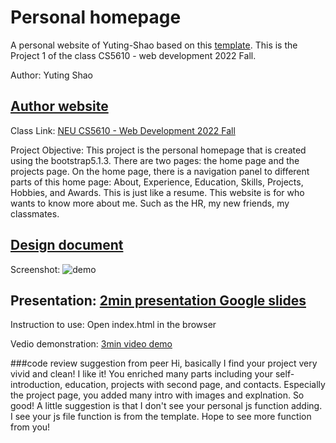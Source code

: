 # Personal homepage
A personal website of Yuting-Shao based on this [template](https://startbootstrap.com/theme/resume). This is the Project 1 of the class CS5610 - web development 2022 Fall.

Author: Yuting Shao

## [Author website](https://Yuting-Shao.github.io)

Class Link: [NEU CS5610 - Web Development 2022 Fall](https://johnguerra.co/classes/webDevelopment_fall_2022/)

Project Objective: This project is the personal homepage that is created using the bootstrap5.1.3. There are two pages: the home page and the projects page. 
On the home page, there is a navigation panel to different parts of this home page: About, Experience, Education, Skills, Projects, Hobbies, and Awards. This is just like a resume.
This website is for who wants to know more about me. Such as the HR, my new friends, my classmates.

## [Design document](Design-document.pdf)

Screenshot:
![demo](gif/screenshot.gif)

## Presentation: [2min presentation Google slides](https://docs.google.com/presentation/d/e/2PACX-1vQWI7onOb7Fjhm5yjWEheAAnja2KCDjf9PwKfnLMpOiJULX0ExAamYZN3hQLddnztMPy1u2Wey3iTro/pub?start=false&loop=false&delayms=15000)

Instruction to use: Open index.html in the browser

Vedio demonstration: [3min video demo](https://youtu.be/I3WuSKsGE98)

###code review suggestion from peer
Hi, basically I find your project very vivid and clean! I like it! You enriched many parts including your self-introduction, education, projects with second page, and contacts. Especially the project page, you added many intro with images and explnation. So good! A little suggestion is that I don't see your personal js function adding. I see your js file function is from the template. Hope to see more function from you!
